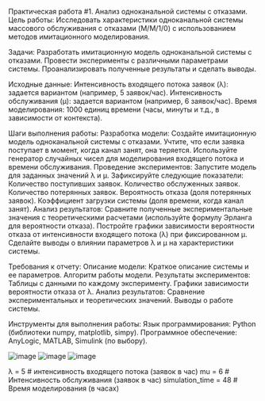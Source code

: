 Практическая работа #1. Анализ одноканальной системы с отказами.
Цель работы:
Исследовать характеристики одноканальной системы массового обслуживания с отказами (M/M/1/0) с использованием методов имитационного моделирования.

Задачи:
Разработать имитационную модель одноканальной системы с отказами.
Провести эксперименты с различными параметрами системы.
Проанализировать полученные результаты и сделать выводы.

Исходные данные:
Интенсивность входящего потока заявок (λ): задается вариантом (например, 5 заявок/час).
Интенсивность обслуживания (μ): задается вариантом (например, 6 заявок/час).
Время моделирования: 1000 единиц времени (часы, минуты и т.д., в зависимости от контекста).

Шаги выполнения работы:
Разработка модели:
Создайте имитационную модель одноканальной системы с отказами.
Учтите, что если заявка поступает в момент, когда канал занят, она теряется.
Используйте генератор случайных чисел для моделирования входящего потока и времени обслуживания.
Проведение экспериментов:
Запустите модель для заданных значений λ и μ.
Зафиксируйте следующие показатели:
Количество поступивших заявок.
Количество обслуженных заявок.
Количество потерянных заявок.
Вероятность отказа (доля потерянных заявок).
Коэффициент загрузки системы (доля времени, когда канал занят).
Анализ результатов:
Сравните полученные экспериментальные значения с теоретическими расчетами (используйте формулу Эрланга для вероятности отказа).
Постройте графики зависимости вероятности отказа от интенсивности входящего потока (λ) при фиксированном μ.
Сделайте выводы о влиянии параметров λ и μ на характеристики системы.

Требования к отчету:
Описание модели:
Краткое описание системы и ее параметров.
Алгоритм работы модели.
Результаты экспериментов:
Таблицы с данными по каждому эксперименту.
Графики зависимости вероятности отказа от λ.
Анализ результатов:
Сравнение экспериментальных и теоретических значений.
Выводы о работе системы.

Инструменты для выполнения работы:
Язык программирования: Python (библиотеки numpy, matplotlib, simpy).
Программное обеспечение: AnyLogic, MATLAB, Simulink (по выбору).

![image](https://github.com/user-attachments/assets/03751d88-2d67-4dbc-893d-7aca95777aac)
![image](https://github.com/user-attachments/assets/1ec3c399-f8a1-4aa0-b864-be180ea27fa0)
![image](https://github.com/user-attachments/assets/e68e31ba-15f3-4399-86f9-c81569532f06)

λ = 5 # интенсивность входящего потока (заявок в час)
mu = 6    # Интенсивность обслуживания (заявок в час)
simulation_time = 48  # Время моделирования (в часах)
